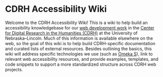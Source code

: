 # CDRH Accessibility Wiki

Welcome to the CDRH Accessibility Wiki! This is a wiki to help build an accessibility knowledgebase for our [web development work](https://github.com/cdrh/) in the [Center for Digital Research in the Humanities (CDRH)](https://cdrh.unl.edu/) at the University of Nebraska–Lincoln. Much of this information is available elsewhere on the web, so the goal of this wiki is to help build CDRH-specific documentation and curated lists of external resources. Besides outlining the basics, this wiki will address specific technologies we use (such as [Omeka S](technologies/Omeka-S.md)), link to relevant web accessibility resources, and provide examples, templates, and code snippets to support a more standardized structure across CDRH web projects.
